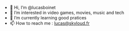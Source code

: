 - 👋 Hi, I’m @lucasboinet
- 👀 I’m interested in video games, movies, music and tech
- 🌱 I’m currently learning good pratices
- 📫 How to reach me : lucas@skyloud.fr
